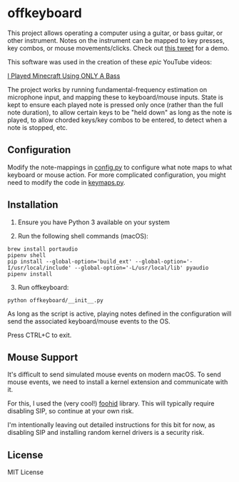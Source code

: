 # offkeyboard

This project allows operating a computer using a guitar, or bass guitar, or other instrument. Notes on the instrument can be mapped to 
key presses, key combos, or mouse movements/clicks. Check out [this tweet](https://twitter.com/phillipten/status/1124067445604483074?s=20) for a demo.

This software was used in the creation of these _epic_ YouTube videos:

[I Played Minecraft Using ONLY A Bass](https://www.youtube.com/watch?v=35My8fssgVw)

The project works by running fundamental-frequency estimation on microphone input, and mapping these to keyboard/mouse inputs. 
State is kept to ensure each played note is pressed only once (rather than the full note duration), to allow certain keys to be "held down" as long as the note is played,
to allow chorded keys/key combos to be entered, to detect when a note is stopped, etc.

## Configuration

Modify the note-mappings in [config.py](./offkeyboard/config.py) to configure what note maps to what keyboard or mouse action.
For more complicated configuration, you might need to modify the code in [keymaps.py](./offkeyboard/keymaps.py).

## Installation

1) Ensure you have Python 3 available on your system

2) Run the following shell commands (macOS):

```shell script
brew install portaudio
pipenv shell
pip install --global-option='build_ext' --global-option='-I/usr/local/include' --global-option='-L/usr/local/lib' pyaudio
pipenv install
```

3) Run offkeyboard:

```shell script
python offkeyboard/__init__.py
```

As long as the script is active, playing notes defined in the configuration will send the associated keyboard/mouse events to the OS.

Press CTRL+C to exit.

## Mouse Support

It's difficult to send simulated mouse events on modern macOS. To send mouse events, we need to install a kernel extension and communicate with it.

For this, I used the (very cool!) [foohid](https://github.com/unbit/foohid) library. This will typically require disabling SIP, so continue at your own risk.

I'm intentionally leaving out detailed instructions for this bit for now, as disabling SIP and installing random kernel drivers is a security risk.

## License

MIT License